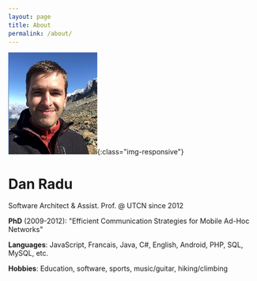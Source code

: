 ```yaml
---
layout: page
title: About
permalink: /about/
---
```



![image-title-here](/images/photo.jpeg){:class="img-responsive"}

# Dan Radu 
Software Architect & Assist. Prof. @ UTCN since 2012

__PhD__ (2009-2012): "Efficient Communication Strategies for Mobile Ad-Hoc Networks"

__Languages__: JavaScript, Francais, Java, C#, English, Android, PHP, SQL, MySQL, etc.

__Hobbies__: Education, software, sports, music/guitar, hiking/climbing
